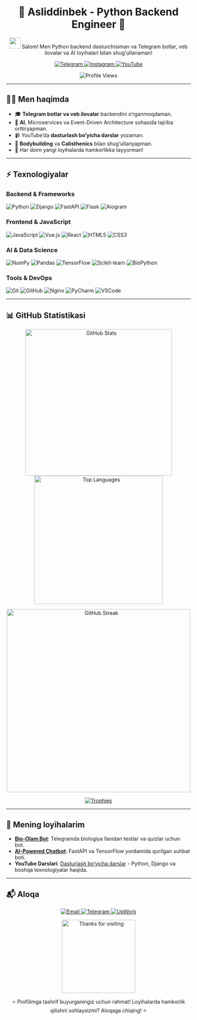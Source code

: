 <h1 align="center">🚀 Asliddinbek - Python Backend Engineer 🚀</h1>

<p align="center">
  <img src="https://media.giphy.com/media/hvRJCLFzcasrR4ia7z/giphy.gif" width="30px"> 
  Salom! Men Python backend dasturchisiman va Telegram botlar, veb ilovalar va AI loyihalari bilan shug‘ullanaman!
</p>

<p align="center">
  <a href="https://t.me/Asliddinbek_official">
    <img src="https://img.shields.io/badge/Telegram-2CA5E0?style=for-the-badge&logo=telegram&logoColor=white" alt="Telegram">
  </a>
  <a href="https://instagram.com/asliddinbek1229">
    <img src="https://img.shields.io/badge/Instagram-E4405F?style=for-the-badge&logo=instagram&logoColor=white" alt="Instagram">
  </a>
  <a href="https://www.youtube.com/@your_youtube_channel">
    <img src="https://img.shields.io/badge/YouTube-FF0000?style=for-the-badge&logo=youtube&logoColor=white" alt="YouTube">
  </a>
</p>

<p align="center">
  <img src="https://komarev.com/ghpvc/?username=asliddinbek1229&style=flat-square&color=blue" alt="Profile Views">
</p>

---

## 👨‍💻 Men haqimda

- 🎓 **Telegram botlar va veb ilovalar** backendini o‘rganmoqdaman.
- 🤖 **AI**, Microservices va Event-Driven Architecture sohasida tajriba orttiryapman.
- 📹 YouTube’da **dasturlash bo‘yicha darslar** yozaman.
- 💪 **Bodybuilding** va **Calisthenics** bilan shug‘ullanyapman.
- 🚀 Har doim yangi loyihalarda hamkorlikka tayyorman!

---

## ⚡ Texnologiyalar

### Backend & Frameworks
<p align="left">
  <img src="https://img.shields.io/badge/Python-FFD43B?style=for-the-badge&logo=python&logoColor=blue" alt="Python">
  <img src="https://img.shields.io/badge/Django-092E20?style=for-the-badge&logo=django&logoColor=white" alt="Django">
  <img src="https://img.shields.io/badge/FastAPI-009688?style=for-the-badge&logo=fastapi&logoColor=white" alt="FastAPI">
  <img src="https://img.shields.io/badge/Flask-000000?style=for-the-badge&logo=flask&logoColor=white" alt="Flask">
  <img src="https://img.shields.io/badge/Aiogram-2CA5E0?style=for-the-badge&logo=telegram&logoColor=white" alt="Aiogram">
</p>

### Frontend & JavaScript
<p align="left">
  <img src="https://img.shields.io/badge/JavaScript-F7DF1E?style=for-the-badge&logo=javascript&logoColor=black" alt="JavaScript">
  <img src="https://img.shields.io/badge/Vue.js-4FC08D?style=for-the-badge&logo=vue.js&logoColor=white" alt="Vue.js">
  <img src="https://img.shields.io/badge/React-61DAFB?style=for-the-badge&logo=react&logoColor=black" alt="React">
  <img src="https://img.shields.io/badge/HTML5-E34F26?style=for-the-badge&logo=html5&logoColor=white" alt="HTML5">
  <img src="https://img.shields.io/badge/CSS3-1572B6?style=for-the-badge&logo=css3&logoColor=white" alt="CSS3">
</p>

### AI & Data Science
<p align="left">
  <img src="https://img.shields.io/badge/NumPy-013243?style=for-the-badge&logo=numpy&logoColor=white" alt="NumPy">
  <img src="https://img.shields.io/badge/Pandas-150458?style=for-the-badge&logo=pandas&logoColor=white" alt="Pandas">
  <img src="https://img.shields.io/badge/TensorFlow-FF6F00?style=for-the-badge&logo=tensorflow&logoColor=white" alt="TensorFlow">
  <img src="https://img.shields.io/badge/Scikit--learn-F7931E?style=for-the-badge&logo=scikit-learn&logoColor=white" alt="Scikit-learn">
  <img src="https://img.shields.io/badge/BioPython-1E90FF?style=for-the-badge&logo=python&logoColor=white" alt="BioPython">
</p>

### Tools & DevOps
<p align="left">
  <img src="https://img.shields.io/badge/Git-F05032?style=for-the-badge&logo=git&logoColor=white" alt="Git">
  <img src="https://img.shields.io/badge/GitHub-100000?style=for-the-badge&logo=github&logoColor=white" alt="GitHub">
  <img src="https://img.shields.io/badge/Nginx-009639?style=for-the-badge&logo=nginx&logoColor=white" alt="Nginx">
  <img src="https://img.shields.io/badge/PyCharm-000000.svg?&style=for-the-badge&logo=PyCharm&logoColor=white" alt="PyCharm">
  <img src="https://img.shields.io/badge/VSCode-0078D4?style=for-the-badge&logo=visual%20studio%20code&logoColor=white" alt="VSCode">
</p>

---

## 📊 GitHub Statistikasi

<p align="center">
  <img src="https://github-readme-stats.vercel.app/api?username=asliddinbek1229&show_icons=true&theme=radical" alt="GitHub Stats" width="400"/>
  <img src="https://github-readme-stats.vercel.app/api/top-langs/?username=asliddinbek1229&layout=compact&theme=radical" alt="Top Languages" width="350"/>
</p>

<p align="center">
  <img src="https://github-readme-streak-stats.herokuapp.com/?user=asliddinbek1229&theme=radical" alt="GitHub Streak" width="500"/>
</p>

<p align="center">
  <a href="https://github.com/ryo-ma/github-profile-trophy">
    <img src="https://github-profile-trophy.vercel.app/?username=asliddinbek1229&theme=radical&row=1&margin-w=15&margin-h=15" alt="Trophies"/>
  </a>
</p>

---

## 🌟 Mening loyihalarim

- **[Bio-Olam Bot](https://github.com/asliddinbek1229/bio-olam-bot)**: Telegramda biologiya fanidan testlar va quizlar uchun bot.
- **[AI-Powered Chatbot](https://github.com/asliddinbek1229/ai-chatbot)**: FastAPI va TensorFlow yordamida qurilgan suhbat boti.
- **YouTube Darslari**: [Dasturlash bo‘yicha darslar](https://www.youtube.com/@your_youtube_channel) - Python, Django va boshqa texnologiyalar haqida.

---

## 📬 Aloqa

<p align="center">
  <a href="mailto:your_email@example.com">
    <img src="https://img.shields.io/badge/Email-D14836?style=for-the-badge&logo=gmail&logoColor=white" alt="Email">
  </a>
  <a href="https://t.me/Asliddinbek_official">
    <img src="https://img.shields.io/badge/Telegram-2CA5E0?style=for-the-badge&logo=telegram&logoColor=white" alt="Telegram">
  </a>
  <a href="https://www.upwork.com/freelancers/~your_upwork_id">
    <img src="https://img.shields.io/badge/UpWork-6FDA44?style=for-the-badge&logo=Upwork&logoColor=white" alt="UpWork">
  </a>
</p>

<p align="center">
  <img src="https://media.giphy.com/media/LnQjpWaON8nhr21vNW/giphy.gif" width="200" alt="Thanks for visiting"/>
</p>

<p align="center">⭐️ Profilimga tashrif buyurganingiz uchun rahmat! Loyihalarda hamkorlik qilishni xohlaysizmi? Aloqaga chiqing! ⭐️</p>
